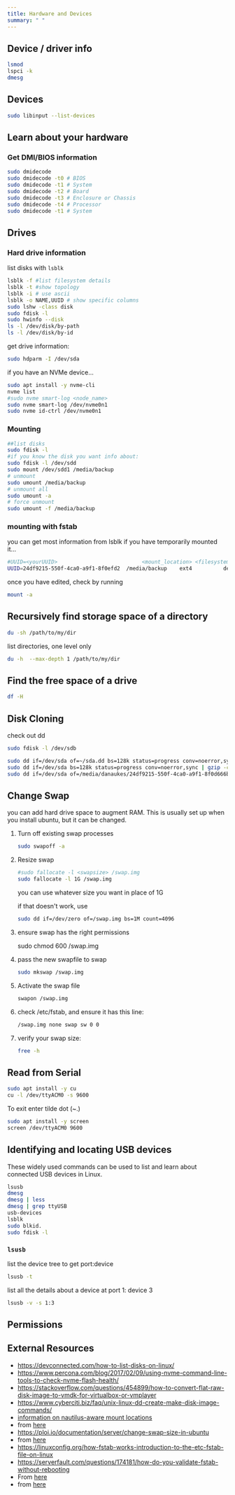 ```yaml
---
title: Hardware and Devices
summary: " "
---
```


## Device / driver info

```bash
lsmod
lspci -k
dmesg
```

## Devices

```bash
sudo libinput --list-devices
```

## Learn about your hardware

### Get DMI/BIOS information

```bash
sudo dmidecode 
sudo dmidecode -t0 # BIOS
sudo dmidecode -t1 # System
sudo dmidecode -t2 # Board
sudo dmidecode -t3 # Enclosure or Chassis
sudo dmidecode -t4 # Processor
sudo dmidecode -t1 # System
```

## Drives

### Hard drive information

list disks with ```lsblk```

```bash
lsblk -f #list filesystem details
lsblk -t #show topology
lsblk -i # use ascii
lsblk -o NAME,UUID # show specific columns
sudo lshw -class disk
sudo fdisk -l
sudo hwinfo --disk
ls -l /dev/disk/by-path
ls -l /dev/disk/by-id
```

get drive information:

```bash
sudo hdparm -I /dev/sda
```

if you have an NVMe device...

```bash
sudo apt install -y nvme-cli
nvme list
#sudo nvme smart-log <node_name> 
sudo nvme smart-log /dev/nvme0n1 
sudo nvme id-ctrl /dev/nvme0n1
```

### Mounting


```bash
##list disks
sudo fdisk -l
#if you know the disk you want info about:
sudo fdisk -l /dev/sdd 
sudo mount /dev/sdd1 /media/backup
# unmount
sudo umount /media/backup
# unmount all
sudo umount -a
# force unmount
sudo umount -f /media/backup
```

### mounting with fstab

you can get most information from lsblk if you have temporarily mounted it...

```bash
#UUID=<yourUUID>                           <mount_location> <filesystem>  <options>  <dump(use 0)>  <order(use 2)>
UUID=24df9215-550f-4ca0-a9f1-8f0efd2  /media/backup    ext4          defaults   0       2
```

once you have edited, check by running

```bash
mount -a
```

## Recursively find storage space of a directory

```bash
du -sh /path/to/my/dir
```

list directories, one level only

```bash
du -h  --max-depth 1 /path/to/my/dir
```

## Find the free space of a drive

```bash
df -H
```

## Disk Cloning

check out dd

```bash
sudo fdisk -l /dev/sdb

sudo dd if=/dev/sda of=~/sda.dd bs=128k status=progress conv=noerror,sync
sudo dd if=/dev/sda bs=128k status=progress conv=noerror,sync | gzip -c > /sda.gz
sudo dd if=/dev/sda of=/media/danaukes/24df9215-550f-4ca0-a9f1-8f0d666befd2/sda.dd bs=128k status=progress conv=noerror,sync
```

## Change Swap

you can add hard drive space to augment RAM.  This is usually set up when you install ubuntu, but it can be changed.

1. Turn off existing swap processes

    ```bash
    sudo swapoff -a
    ```

1. Resize swap

    ```bash
    #sudo fallocate -l <swapsize> /swap.img 
    sudo fallocate -l 1G /swap.img
    ```
    you can use whatever size you want in place of 1G

    if that doesn't work, use

    ```bash
    sudo dd if=/dev/zero of=/swap.img bs=1M count=4096 
    ```

1. ensure swap has the right permissions

    sudo chmod 600 /swap.img

1. pass the new swapfile to swap

   ```bash
   sudo mkswap /swap.img
   ```

1. Activate the swap file

   ```bash
   swapon /swap.img
    ```

1. check /etc/fstab, and ensure it has this line:

    ```bash
    /swap.img none swap sw 0 0 
    ```

1. verify your swap size:

    ```bash
    free -h
    ```

## Read from Serial

```bash
sudo apt install -y cu
cu -l /dev/ttyACM0 -s 9600
```

To exit enter tilde dot (~.)

```bash
sudo apt install -y screen
screen /dev/ttyACM0 9600
```

## Identifying and locating USB devices

These widely used commands can be used to list and learn about connected USB devices in Linux.

```bash
lsusb
dmesg
dmesg | less
dmesg | grep ttyUSB
usb-devices
lsblk
sudo blkid.
sudo fdisk -l
```

### ```lsusb```

list the device tree to get port:device

```bash
lsusb -t
```

list all the details about a device at port 1: device 3

```bash
lsusb -v -s 1:3
```

## Permissions

## External Resources

* <https://devconnected.com/how-to-list-disks-on-linux/>
* <https://www.percona.com/blog/2017/02/09/using-nvme-command-line-tools-to-check-nvme-flash-health/>
* <https://stackoverflow.com/questions/454899/how-to-convert-flat-raw-disk-image-to-vmdk-for-virtualbox-or-vmplayer>
* <https://www.cyberciti.biz/faq/unix-linux-dd-create-make-disk-image-commands/>
* [information on nautilus-aware mount locations](https://gitlab.gnome.org/GNOME/gvfs/blob/master/monitor/udisks2/what-is-shown.txt)
* from [here](https://www.cyberciti.biz/hardware/5-linux-unix-commands-for-connecting-to-the-serial-console/)
* <https://ploi.io/documentation/server/change-swap-size-in-ubuntu>
* from [here](https://unix.stackexchange.com/questions/67806/how-to-recursively-find-the-amount-stored-in-directory)
* <https://linuxconfig.org/how-fstab-works-introduction-to-the-etc-fstab-file-on-linux>
* <https://serverfault.com/questions/174181/how-do-you-validate-fstab-without-rebooting>
* From [here](https://linuxhint.com/how-to-mount-drive-in-ubuntu/)
* from [here](https://linuxhint.com/du-one-level-only/)